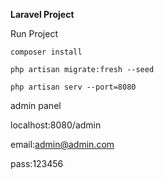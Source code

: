 **Laravel Project**

Run Project

`composer install
`

`php artisan migrate:fresh --seed
`

`php artisan serv --port=8080
`

admin panel

localhost:8080/admin

email:admin@admin.com

pass:123456

